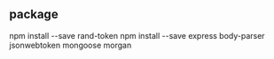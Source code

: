 ## package 
npm install --save rand-token
npm install --save express body-parser jsonwebtoken mongoose morgan